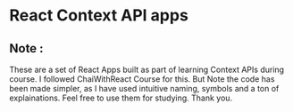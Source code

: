 # React Context API apps

## Note : 
  These are a set of React Apps built as part of learning Context APIs during course. I followed ChaiWithReact Course for this.
  But Note the code has been made simpler, as I have used intuitive naming, symbols and a ton of explainations.
  Feel free to use them for studying. Thank you.
